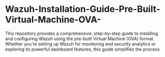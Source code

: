 # Wazuh-Installation-Guide-Pre-Built-Virtual-Machine-OVA-
This repository provides a comprehensive, step-by-step guide to installing and configuring Wazuh using the pre-built Virtual Machine (OVA) format. Whether you're setting up Wazuh for monitoring and security analytics or exploring its powerful dashboard features, this guide simplifies the process.
